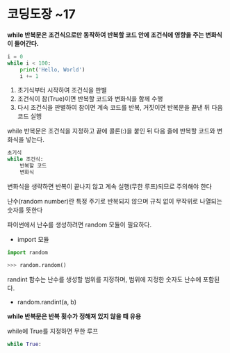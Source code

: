 # 코딩도장 ~17

**while 반복문은 조건식으로만 동작하여 반복할 코드 안에 조건식에 영향을 주는 변화식이 들어간다.**

```python
i = 0
while i < 100:
	print('Hello, World')
	i += 1
```

1. 초기식부터 시작하여 조건식을 판별
2. 조건식이 참(True)이면 반복할 코드와 변화식을 함께 수행
3. 다시 조건식을 판별하여 참이면 계속 코드를 반복, 거짓이면 반복문을 끝낸 뒤 다음 코드 실행

while 반복문은 조건식을 지정하고 끝에 콜론(:)을 붙인 뒤 다음 줄에 반복할 코드와 변화식을 넣는다.

```python
초기식
while 조건식:
	반복할 코드
	변화식
```

변화식을 생략하면 반복이 끝나지 않고 계속 실행(무한 루프)되므로 주의해야 한다



난수(random number)란 특정 주기로 반복되지 않으며 규칙 없이 무작위로 나열되는 숫자를 뜻한다

파이썬에서 난수를 생성하려면 random 모듈이 필요하다.

- import 모듈

```python
import random
```

```python
>>> random.random()
```

randint 함수는 난수를 생성할 범위를 지정하며, 범위에 지정한 숫자도 난수에 포함된다.

- random.randint(a, b)

**while 반복문은 반복 횟수가 정해져 있지 않을 때 유용**



while에 True를 지정하면 무한 루프

```python
while True:
```

